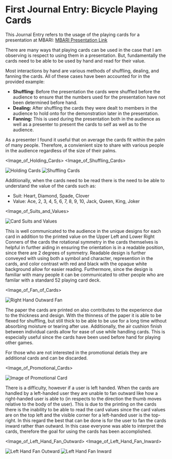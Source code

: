 # First Journal Entry: Bicycle Playing Cards

This Journal Entry refers to the usage of the playing cards for a presentation at MBARI: [MBARI Presentation Link](https://vimeo.com/1001218018)

There are many ways that playing cards can be used in the case that I am observing is respect to using them in a presentation. But, fundamentally the cards need to be able to be used by hand and read for their value.

Most interactions by hand are various methods of shuffling, dealing, and fanning the cards. All of these cases have been accounted for in the provided example:

- **Shuffling:** Before the presentation the cards were shuffled before the audience to ensure that the numbers used for the presentation have not been determined before hand.
- **Dealing:** After shuffling the cards they were dealt to members in the audience to hold onto for the demonstration later in the presentation.
- **Fanning:** This is used during the presentation both in the audience as well as a presenter to present the cards to self as well as to the audience.

As a presenter I found it useful that on average the cards fit within the palm of many people. Therefore, a convienient size to share with various people in the audience regardless of the size of their palms.

<Image_of_Holding_Cards>
<Image_of_Shuffling_Cards>

![Holding Cards](./assets/holding_cards.jpg)
![Shuffling Cards](./assets/shuffling_cards_01.jpg)

Additionally, when the cards need to be read there is the need to be able to understand the value of the cards such as:

- Suit: Heart, Diamond, Spade, Clover
- Value: Ace, 2, 3, 4, 5, 6, 7, 8, 9, 10, Jack, Queen, King, Joker

<Image_of_Suits_and_Values>

![Card Suits and Values](./assets/card_suits_and_values.jpg)

This is well communicated to the audience in the unique designs for each card in addition to the printed value on the Upper Left and Lower Right Conners of the cards the rotational symmetry in the cards themselves is helpful in further aiding in ensuring the orientation is in a readable position, since there are 2 degrees of symmetry. Readable design is further conveyed with using both a symbol and character, represention in the cards, and color contrast with red and black with the opaque white background allow for easier reading. Furthermore, since the design is familiar with many people it can be communicated to other people who are familar with a standard 52 playing card deck.

<Image_of_Fan_of_Cards>

![Right Hand Outward Fan](./assets/right_outward_fan.jpg)

The paper the cards are printed on also contributes to the experience due to the thickness and design. With the thinness of the paper it is able to be flexed for shuffling, but still thick to be able to be use for a long time without absorbing moisture or tearing after use. Additionally, the air cushion finish between individual cards allow for ease of use while handling cards. This is especially useful since the cards have been used before hand for playing other games.

For those who are not interested in the promotional detials they are additional cards and can be discarded.

<Image_of_Promotional_Cards>

![Image of Promotional Card](./assets/promotional_cards.jpg)

There is a difficulty, however if a user is left handed. When the cards are handled by a left-handed user they are unable to fan outward like how a right-handed user is able to (in respects to the direction the thumb moves relative to the body of the user). This is due to the printing on the cards there is the inability to be able to read the card values since the card values are on the top left and the visible corner for a left-handed user is the top-right. In this regard the best that can be done is for the user to fan the cards inward rather than outward. In this case everyone was able to interpret the cards, therefore the goal for using the cards has been accomplished.

<Image_of_Left_Hand_Fan_Outward>
<Image_of_Left_Hand_Fan_Inward>

![Left Hand Fan Outward](./assets/left_outward_fan.jpg)
![Left Hand Fan Inward](./assets/left_inward_fan.jpg)
